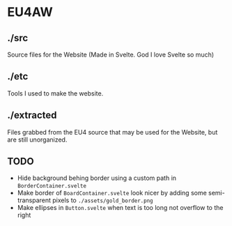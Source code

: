 # EU4AW

## ./src

Source files for the Website (Made in Svelte. God I love Svelte so much)

## ./etc

Tools I used to make the website.

## ./extracted

Files grabbed from the EU4 source that may be used for the Website, but are still unorganized.

## TODO

* Hide background behing border using a custom path in `BorderContainer.svelte`
* Make border of `BoardContainer.svelte` look nicer by adding some semi-transparent pixels to `./assets/gold_border.png`
* Make ellipses in `Button.svelte` when text is too long not overflow to the right
